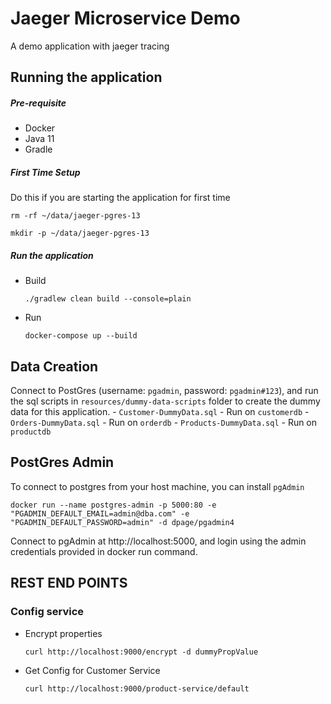# Jaeger Microservice Demo
A demo application with jaeger tracing


## Running the application
##### Pre-requisite
 - Docker
 - Java 11
 - Gradle
 
##### First Time Setup
Do this if you are starting the application for first time
    
   `rm -rf ~/data/jaeger-pgres-13`
    
   `mkdir -p ~/data/jaeger-pgres-13`
   
##### Run the application
 
 - Build
    
    `./gradlew clean build --console=plain`
    
 - Run
 
    `docker-compose up --build`
    
   
## Data Creation
Connect to PostGres (username: `pgadmin`, password: `pgadmin#123`), and run the sql scripts in `resources/dummy-data-scripts` folder to create the dummy data for this application.
    - `Customer-DummyData.sql`  - Run on `customerdb`
    - `Orders-DummyData.sql`    - Run on `orderdb`
    - `Products-DummyData.sql`  - Run on `productdb`


## PostGres Admin
To connect to postgres from your host machine, you can install `pgAdmin`

`docker run --name postgres-admin -p 5000:80 -e "PGADMIN_DEFAULT_EMAIL=admin@dba.com" -e "PGADMIN_DEFAULT_PASSWORD=admin" -d dpage/pgadmin4`

Connect to pgAdmin at http://localhost:5000, and login using the admin credentials provided in docker run command.




## REST END POINTS

### Config service
 - Encrypt properties 
 
    `curl http://localhost:9000/encrypt -d dummyPropValue`
    
 - Get Config for Customer Service
 
    `curl http://localhost:9000/product-service/default`
 
